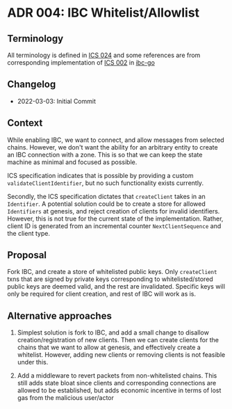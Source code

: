 # ADR 004: IBC Whitelist/Allowlist

## Terminology

All terminology is defined in [ICS 024](https://github.com/cosmos/ibc/tree/main/spec/core/ics-024-host-requirements) and some references are from corresponding implementation of [ICS 002](https://github.com/cosmos/ibc/tree/main/spec/core/ics-002-client-semantics) in [ibc-go](https://github.com/cosmos/ibc-go/blob/da1b7e0aaf4b7d466b1a7d1ed4f5d81149ff1d5b/modules/core/02-client)

## Changelog

- 2022-03-03: Initial Commit

## Context

While enabling IBC, we want to connect, and allow messages from selected chains. However, we don't want the ability for an arbitrary entity to create an IBC connection with a zone. This is so that we can keep the state machine as minimal and focused as possible.

ICS specification indicates that is possible by providing a custom `validateClientIdentifier`, but no such functionality exists currently.

Secondly, the ICS specification dictates that `createClient` takes in an `Identifier`. A potential solution could be to create a store for allowed `Identifiers` at genesis, and reject creation of clients for invalid identifiers. However, this is not true for the current state of the implementation. Rather, client ID is generated from an incremental counter `NextClientSequence` and the client type.

## Proposal

Fork IBC, and create a store of whitelisted public keys. Only `createClient` txns that are signed by private keys corresponding to whitelisted/stored public keys are deemed valid, and the rest are invalidated. Specific keys will only be required for client creation, and rest of IBC will work as is. 

## Alternative approaches

1. Simplest solution is fork to IBC, and add a small change to disallow creation/registration of new clients. Then we can create clients for the chains that we want to allow at genesis, and effectively create a whitelist. However, adding new clients or removing clients is not feasible under this.

2. Add a middleware to revert packets from non-whitelisted chains. This still adds state bloat since clients and corresponding connections are allowed to be established, but adds economic incentive in terms of lost gas from the malicious user/actor